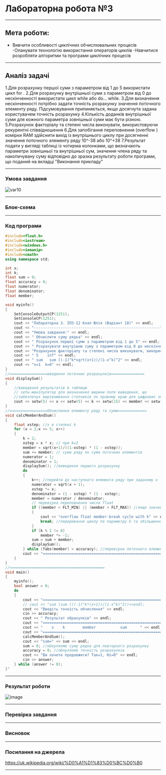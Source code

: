 # Лабораторна робота №3
---
## Мета роботи:
- Вивчити особливості циклічних обчислювальних процесів
-Опанувати технологію використання операторів циклів
-Навчитися розробляти алгоритми та програми циклічних процесів

---
## Аналіз задачі
1.Для розрахунку першої суми з параметром від 1 до 5 використати цикл for .
2.Для розрахунку внутрішньої суми з параметром від 0 до нескінченності використати цикл while або do... while.
3.Для визначення нескінченності потрібно задати точність розрахунку значення поточного элементу ряду. Підсумовування припиняється, якщо досягнута задана користувачем точність розрахунку
4.Кількість доданків внутрішньої суми для кожного параметра зовнішньої суми має бути різною.
5.Розрахунок факторіалу та степені числа виконувати, використовуючи рекурентні співвідношення
6.Для запобігання переповнення (overflow ) комірки RAM здійснити вихід із внутрішнього циклу при досягненні значення поточного элементу ряду 10^-38 або 10^+38
7.Результат подати у вигляді таблиці із чотирма колонками, що визначають параметри зовнішньої та внутрішньої сум, значення члена ряду та накопичувану суму відповідно до зразка результату роботи програми, що поданий на вкладці "Виконання прикладу"

---
### Умова завдання 
![var10](https://github.com/knapulia/Knap/assets/144539321/5dee6bcb-4d62-47ba-b31a-eca12725bc6d)

---
### Блок-схема 

---
### Код програми
```cpp
#include<float.h>
#include<iostream>
#include<windows.h>
#include<iomanip>
#include<cmath>
using namespace std;

int x;
int k;
float sum = 0;
float accuracy = 0;
float numerator;
float denominator;
float member;

void myinfo()
{
    SetConsoleOutputCP(1251);
    SetConsoleCP(1251);
    cout << "Лабараторна 3. ІПЗ-12 Кнап Юлія (Варіант 10)" << endl;
    cout << "---------------------------------------------------------" << endl;
    cout << "Умова завдання:" << endl;
    cout << " Обчислити суму рядка" << endl;
    cout << " Розрахунок першої суми з параметром від 1 до 5" << endl;
    cout << " Розрахувати внутрішню суму з параметром від 0 до нескінченності" << endl;
    cout << "Розрахунок факторіалу та степені числа виконувати, використовуючи рекурентні співвідношення" << endl;
    cout << " 5    inf" << endl;
    cout << " sum   sum ((-1)^k*sqrt(x+1))/(1-x^k)^2" << endl;
    cout << "x=1  k=0" << endl;
}
//=================введення поточних розрахунків===============
void displaySum()
{
    //виведення результатів в таблицю
    // setw-маніпулятор для визначення ширини поля виведення, що 
    //забезпечує вирівнювання стопчиків по правому краю для цифрових значень
    cout << setw(5) << x << setw(5) << k << setw(15) << member << setw(15) << sum << endl;
}
//=================Обчислення елементу ряду та суми=============
void calcMemberAndSum()
{
    float xstep; //x в степені k
    for (x = 2;x <= 5; x++)
    {
        k = 2; 
        xstep = x * x; // при k=2
        member = sqrt(x+1)/((1-xstep) * (1 - xstep));
        sum += member; // сума ряду як сума поточних елементів
        numerator = 1;
        denominator = 1;
        displaySum(); //виведення першого розрахунку
        do
        {
            k++; //перейти до наступного елемента ряду при заданому x
            numerator = sqrt(x + 1);
            xstep *= x;
            denominator = (1 - xstep) * (1 - xstep);
            member = numerator / denominator;
            // перевірка переповнення числа float
            if ((member < FLT_MIN) || (member > FLT_MAX)) //якщо значення менше за 10^-38 або більше за 10^38, тоді вводиться повідомлення про переповнення
            {
                cout << "overflow float member-break cycle with k" << endl;
                break; //переривання циклу по параметру k та збільшення значення параметра х
            }
            if (k % 2 != 0)
                member *= -1;
            sum = sum + member;
            displaySum();
        } while (fabs(member) > accuracy); //перевірка поточного елемента на відповідність точності розрахунку
        cout << "=========================================================" << endl;
    }
}
//===========================================
void main()
{
    myinfo();
    bool answer = 0;
    do
    {
        cout << "=========================================================" << endl;
        // cout << "sum (sum (((-1)^k*(x+1))/(1-x^k)^2))<<endl;
        cout << "Введіть точність обчислення" << endl;
        cin >> accuracy;
        cout << " Результат обрахунків" << endl;
        cout << "=========================================================" << endl;
        cout << "    x    k        member           sum      " << endl;
        cout << "=========================================================" << endl;
        calcMemberAndSum();
        cout << "sum=" << sum << endl;
        sum = 0; //обнуляємо суму рядка для повторного розрахунку
        accuracy = 0; //обнуляємо точність розрахунків
        cout << "Ви хочете продовжити? Так=1, Ні=0" << endl;
        cin >> answer;
    } while (answer != 0);
}" 
```

---
### Результат роботи
![image](https://github.com/knapulia/Knap/assets/144539321/1433ed5e-85d8-444b-83bd-22a4f9ff54f5)

---
### Перевірка завдання 
---
### Висновок


---
### Посилання на джерела
https://uk.wikipedia.org/wiki/%D0%A1%D1%83%D0%BC%D0%B0

---
